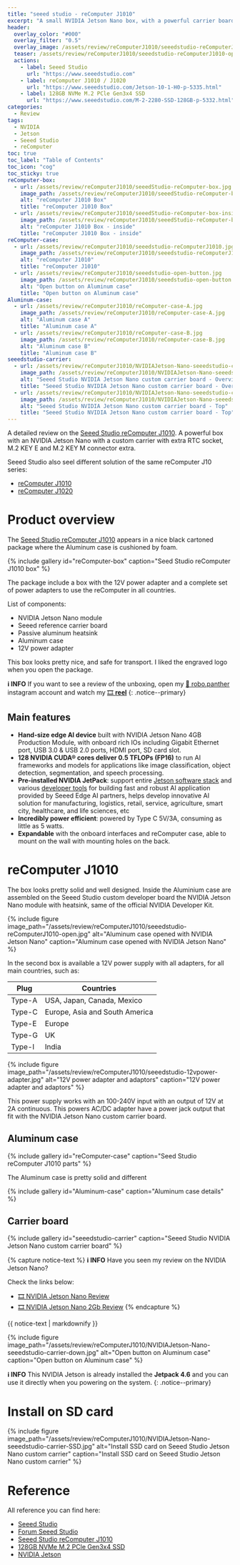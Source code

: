 ```yaml
---
title: "seeed studio - reComputer J1010"
excerpt: "A small NVIDIA Jetson Nano box, with a powerful carrier board"
header:
  overlay_color: "#000"
  overlay_filter: "0.5"
  overlay_image: /assets/review/reComputerJ1010/seeedstudio-reComputerJ1010-open.jpg
  teaser: /assets/review/reComputerJ1010/seeedstudio-reComputerJ1010-open.jpg
  actions:
    - label: Seeed Studio
      url: "https://www.seeedstudio.com"
    - label: reComputer J1010 / J1020
      url: "https://www.seeedstudio.com/Jetson-10-1-H0-p-5335.html"
    - label: 128GB NVMe M.2 PCle Gen3x4 SSD
      url: "https://www.seeedstudio.com/M-2-2280-SSD-128GB-p-5332.html"
categories:
  - Review
tags:
  - NVIDIA
  - Jetson
  - Seeed Studio
  - reComputer
toc: true
toc_label: "Table of Contents"
toc_icon: "cog"
toc_sticky: true
reComputer-box:
  - url: /assets/review/reComputerJ1010/seeedStudio-reComputer-box.jpg
    image_path: /assets/review/reComputerJ1010/seeedStudio-reComputer-box.jpg
    alt: "reComputer J1010 Box"
    title: "reComputer J1010 Box"
  - url: /assets/review/reComputerJ1010/seeedStudio-reComputer-box-inside.jpg
    image_path: /assets/review/reComputerJ1010/seeedStudio-reComputer-box-inside.jpg
    alt: "reComputer J1010 Box - inside"
    title: "reComputer J1010 Box - inside"
reComputer-case:
  - url: /assets/review/reComputerJ1010/seeedstudio-reComputerJ1010.jpg
    image_path: /assets/review/reComputerJ1010/seeedstudio-reComputerJ1010.jpg
    alt: "reComputer J1010"
    title: "reComputer J1010"
  - url: /assets/review/reComputerJ1010/seeedstudio-open-button.jpg
    image_path: /assets/review/reComputerJ1010/seeedstudio-open-button.jpg
    alt: "Open button on Aluminum case"
    title: "Open button on Aluminum case"
Aluminum-case:
  - url: /assets/review/reComputerJ1010/reComputer-case-A.jpg
    image_path: /assets/review/reComputerJ1010/reComputer-case-A.jpg
    alt: "Aluminum case A"
    title: "Aluminum case A"
  - url: /assets/review/reComputerJ1010/reComputer-case-B.jpg
    image_path: /assets/review/reComputerJ1010/reComputer-case-B.jpg
    alt: "Aluminum case B"
    title: "Aluminum case B"
seeedstudio-carrier:
  - url: /assets/review/reComputerJ1010/NVIDIAJetson-Nano-seeedstudio-carrier.jpg
    image_path: /assets/review/reComputerJ1010/NVIDIAJetson-Nano-seeedstudio-carrier.jpg
    alt: "Seeed Studio NVIDIA Jetson Nano custom carrier board - Overview"
    title: "Seeed Studio NVIDIA Jetson Nano custom carrier board - Overview"
  - url: /assets/review/reComputerJ1010/NVIDIAJetson-Nano-seeedstudio-carrier-top.jpg
    image_path: /assets/review/reComputerJ1010/NVIDIAJetson-Nano-seeedstudio-carrier-top.jpg
    alt: "Seeed Studio NVIDIA Jetson Nano custom carrier board - Top"
    title: "Seeed Studio NVIDIA Jetson Nano custom carrier board - Top"
---
```


A detailed review on the [Seeed Studio reComputer J1010](https://www.seeedstudio.com/Jetson-10-1-H0-p-5335.html). A powerful box with an NVIDIA Jetson Nano with a custom carrier with extra RTC socket, M.2 KEY E and M.2 KEY M connector extra.

Seeed Studio also seel different solution of the same reComputer J10 series:
* [reComputer J1010](https://www.seeedstudio.com/Jetson-10-1-A0-p-5336.html)
* [reComputer J1020](https://www.seeedstudio.com/Jetson-10-1-H0-p-5335.html)

# Product overview

The [Seeed Studio reComputer J1010](https://www.seeedstudio.com/Jetson-10-1-H0-p-5335.html) appears in a nice black cartoned package where the Aluminum case is cushioned by foam.

{% include gallery id="reComputer-box" caption="Seed Studio reComputer J1010 box" %}

The package include a box with the 12V power adapter and a complete set of power adapters to use the reComputer in all countries.

List of components:
* NVIDIA Jetson Nano module
* Seeed reference carrier board
* Passive aluminum heatsink
* Aluminum case
* 12V power adapter

This box looks pretty nice, and safe for transport. I liked the engraved logo when you open the package.

**ℹ️ INFO** If you want to see a review of the unboxing, open my [📸 robo.panther](https://www.instagram.com/robo.panther/) instagram account and watch my [🎞️ **reel**](https://www.instagram.com/reel/Cg4t5ZSlNfa/?igshid=YmMyMTA2M2Y=)
{: .notice--primary}

## Main features

* **Hand-size edge AI device** built with NVIDIA Jetson Nano 4GB Production Module, with onboard rich IOs including Gigabit Ethernet port, USB 3.0 & USB 2.0 ports, HDMI port, SD card slot. 
* **128 NVIDIA CUDA® cores deliver 0.5 TFLOPs (FP16)** to run AI frameworks and models for applications like image classification, object detection, segmentation, and speech processing.
* **Pre-installed NVIDIA JetPack**: support entire [Jetson software stack](https://developer.nvidia.com/embedded/develop/software) and various [developer tools](https://wiki.seeedstudio.com/Jetson-AI-developer-tools/) for building fast and robust AI application provided by Seeed Edge AI partners, helps develop innovative AI solution for manufacturing, logistics, retail, service, agriculture, smart city, healthcare, and life sciences, etc 
* **Incredibly power efficient**: powered by Type C 5V/3A, consuming as little as 5 watts.
* **Expandable** with the onboard interfaces and reComputer case, able to mount on the wall with mounting holes on the back.

# reComputer J1010

The box looks pretty solid and well designed. Inside the Aluminium case are assembled on the Seeed Studio custom developer board the NVIDIA Jetson Nano module with heatsink, same of the official NVIDIA Developer Kit.

{% include figure image_path="/assets/review/reComputerJ1010/seeedstudio-reComputerJ1010-open.jpg" alt="Aluminum case opened with NVIDIA Jetson Nano" caption="Aluminum case opened with NVIDIA Jetson Nano" %}

In the second box is available a 12V power supply with all adapters, for all main countries, such as:

| Plug   | Countries |
|--------|-----------|
| Type-A | USA, Japan, Canada, Mexico |
| Type-C | Europe, Asia and South America |
| Type-E | Europe |
| Type-G | UK | 
| Type-I | India | 

{% include figure image_path="/assets/review/reComputerJ1010/seeedstudio-12vpower-adapter.jpg" alt="12V power adapter and adaptors" caption="12V power adapter and adaptors" %}

This power supply works with an 100-240V input with an output of 12V at 2A continuous. This powers AC/DC adapter have a power jack output that fit with the NVIDIA Jetson Nano custom carrier board.

## Aluminum case

{% include gallery id="reComputer-case" caption="Seed Studio reComputer J1010 parts" %}

The Aluminum case is pretty solid and different 

{% include gallery id="Aluminum-case" caption="Aluminum case details" %}

## Carrier board

{% include gallery id="seeedstudio-carrier" caption="Seeed Studio NVIDIA Jetson Nano custom carrier board" %}

{% capture notice-text %}
**ℹ️ INFO** Have you seen my review on the NVIDIA Jetson Nano?

Check the links below:
* [🎞️ NVIDIA Jetson Nano Review](https://youtu.be/KfOjhXq8Um4)
* [🎞️ NVIDIA Jetson Nano 2Gb Review](https://rnext.it/review/nvidia-jetson-nano-2gb/)
{% endcapture %}

<div class="notice--primary">
  {{ notice-text | markdownify }}
</div>


{% include figure image_path="/assets/review/reComputerJ1010/NVIDIAJetson-Nano-seeedstudio-carrier-down.jpg" alt="Open button on Aluminum case" caption="Open button on Aluminum case" %}

**ℹ️ INFO** This NVIDIA Jetson is already installed the **Jetpack 4.6** and you can use it directly when you powering on the system.
{: .notice--primary}

# Install on SD card

{% include figure image_path="/assets/review/reComputerJ1010/NVIDIAJetson-Nano-seeedstudio-carrier-SSD.jpg" alt="Install SSD card on Seeed Studio  Jetson Nano custom carrier" caption="Install SSD card on Seeed Studio  Jetson Nano custom carrier" %}

# Reference

All reference you can find here:
* [Seeed Studio](https://www.seeedstudio.com)
* [Forum Seeed Studio](https://forum.seeedstudio.com)
* [Seeed Studio reComputer J1010](https://www.seeedstudio.com/Jetson-10-1-H0-p-5335.html)
* [128GB NVMe M.2 PCle Gen3x4 SSD](https://www.seeedstudio.com/M-2-2280-SSD-128GB-p-5332.html)
* [NVIDIA Jetson](https://developer.nvidia.com/buy-jetson)